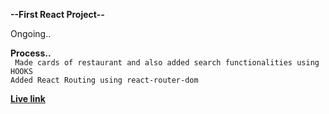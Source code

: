 **--First React Project--**

Ongoing..

**Process..** <br/>
` Made cards of restaurant and also added search functionalities using HOOKS` <br/>
`Added React Routing using react-router-dom` <br/>


[**Live link**](https://react-restaurant-app-00.netlify.app/)
